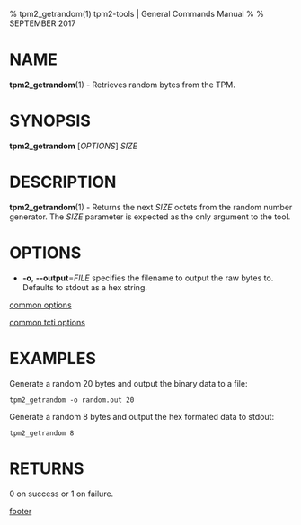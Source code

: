 % tpm2_getrandom(1) tpm2-tools | General Commands Manual
%
% SEPTEMBER 2017

# NAME

**tpm2_getrandom**(1) - Retrieves random bytes from the TPM.

# SYNOPSIS

**tpm2_getrandom** [*OPTIONS*] _SIZE_

# DESCRIPTION

**tpm2_getrandom**(1) - Returns the next _SIZE_ octets from the random number
generator. The _SIZE_ parameter is expected as the only argument to the tool.

# OPTIONS

  * **-o**, **--output**=_FILE_
    specifies the filename to output the raw bytes to. Defaults to stdout as a hex
    string.

[common options](common/options.md)

[common tcti options](common/tcti.md)

# EXAMPLES

Generate a random 20 bytes and output the binary data to a file:

```
tpm2_getrandom -o random.out 20
```

Generate a random 8 bytes and output the hex formated data to stdout:

```
tpm2_getrandom 8
```

# RETURNS

0 on success or 1 on failure.

[footer](common/footer.md)
